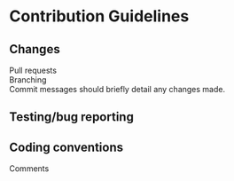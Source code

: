 # Contribution Guidelines  


## Changes
Pull requests  
Branching  
Commit messages should briefly detail any changes made.

## Testing/bug reporting

## Coding conventions
Comments
